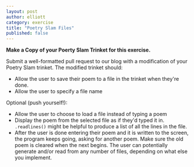 ```yaml
---
layout: post
author: elliott
category: exercise
title: "Poetry Slam Files"
published: false
---
```


**Make a Copy of your Poerty Slam Trinket for this exercise.**

Submit a well-formatted pull request to our blog with a modification of your Poetry Slam trinket.  The modified trinket should:

* Allow the user to save their poem to a file in the trinket when they're done.
* Allow the user to specify a file name

Optional (push yourself!):

* Allow the user to choose to load a file instead of typing a poem
* Display the poem from the selected file as if they'd typed it in.  `.readlines()` might be helpful to produce a list of all the lines in the file.
* After the user is done entering their poem and it is written to the screen, the
program keeps going, asking for another poem.  Make sure the old poem is cleared when
the next begins.  The user can potentially generate and/or read from any number of files, depending on what else you implement.